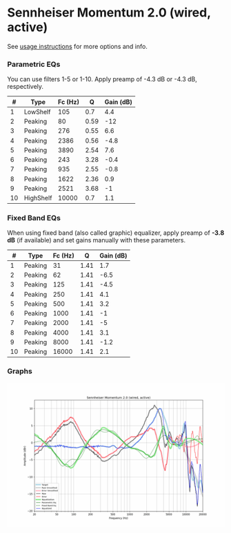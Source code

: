 # Sennheiser Momentum 2.0 (wired, active)
See [usage instructions](https://github.com/jaakkopasanen/AutoEq#usage) for more options and info.

### Parametric EQs
You can use filters 1-5 or 1-10. Apply preamp of -4.3 dB or -4.3 dB, respectively.

|   # | Type      |   Fc (Hz) |    Q |   Gain (dB) |
|-----|-----------|-----------|------|-------------|
|   1 | LowShelf  |       105 | 0.7  |         4.4 |
|   2 | Peaking   |        80 | 0.59 |       -12   |
|   3 | Peaking   |       276 | 0.55 |         6.6 |
|   4 | Peaking   |      2386 | 0.56 |        -4.8 |
|   5 | Peaking   |      3890 | 2.54 |         7.6 |
|   6 | Peaking   |       243 | 3.28 |        -0.4 |
|   7 | Peaking   |       935 | 2.55 |        -0.8 |
|   8 | Peaking   |      1622 | 2.36 |         0.9 |
|   9 | Peaking   |      2521 | 3.68 |        -1   |
|  10 | HighShelf |     10000 | 0.7  |         1.1 |

### Fixed Band EQs
When using fixed band (also called graphic) equalizer, apply preamp of **-3.8 dB** (if available) and set gains manually with these parameters.

|   # | Type    |   Fc (Hz) |    Q |   Gain (dB) |
|-----|---------|-----------|------|-------------|
|   1 | Peaking |        31 | 1.41 |         1.7 |
|   2 | Peaking |        62 | 1.41 |        -6.5 |
|   3 | Peaking |       125 | 1.41 |        -4.5 |
|   4 | Peaking |       250 | 1.41 |         4.1 |
|   5 | Peaking |       500 | 1.41 |         3.2 |
|   6 | Peaking |      1000 | 1.41 |        -1   |
|   7 | Peaking |      2000 | 1.41 |        -5   |
|   8 | Peaking |      4000 | 1.41 |         3.1 |
|   9 | Peaking |      8000 | 1.41 |        -1.2 |
|  10 | Peaking |     16000 | 1.41 |         2.1 |

### Graphs
![](./Sennheiser%20Momentum%202.0%20(wired,%20active).png)
